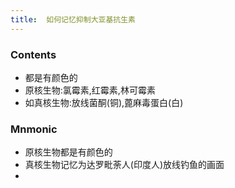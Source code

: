```yaml
---
title:  如何记忆抑制大亚基抗生素
--- 
```


### Contents
- 都是有颜色的
- 原核生物:氯霉素,红霉素,林可霉素
- 如真核生物:放线菌酮(铜),蓖麻毒蛋白(白)

### Mnmonic
- 原核生物都是有颜色的
- 真核生物记忆为达罗毗荼人(印度人)放线钓鱼的画面
-
